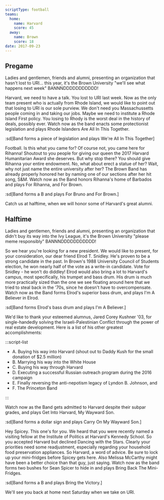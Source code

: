 ```yaml
---
scriptType: football
teams:
  home:
    name: Harvard
    score: 45
  away:
    name: Brown
    score: 18
date: 2017-09-23
---
```


## Pregame

Ladies and gentlemen, friends and alumni, presenting an organization that hasn't lost to URI... this year, it's the Brown University "we'll see what happens next week" BANNNDDDDDDDDDDD!

Harvard, we need to have a talk. You lost to URI last week. Now as the only team present who is actually from Rhode Island, we would like to point out that losing to URI is our sole purview. We don't need you Massachussetts people coming in and taking our jobs. Maybe we need to institute a Rhode Island First policy. You losing to Rhody is the worst deal in the history of deals, possibly ever. Watch now as the band enacts some protectionist legislation and plays Rhode Islanders Are All In This Together.

:sd[Band forms a piece of legislation and plays We're All In This Together]

Football. Is this what you came for? Of course not, you came here for Rihanna! Shoutout to you people for giving our queen the 2017 Harvard Humanitarian Award she deserves. But why stop there? You should give Rihanna your entire endowment. No, what about erect a statue of her? Wait, why not just name the entire university after her? The Brown Band has already properly honored her by naming one of our sections after her hit song, S\&M. Watch now as the Band honors Rihanna's home of Barbados and plays For Rihanna, and For Brown.

:sd[Band forms a B and plays For Bruno and For Brown.]

Catch us at halftime, when we will honor some of Harvard's great alumni.

## Halftime

Ladies and gentlemen, friends and alumni, presenting an organization that didn't buy its way into the Ivy League, it's the Brown University "please meme responsibly" BANNNDDDDDDDDDDD!

So we hear you're looking for a new president. We would like to present, for your consideration, our dear friend Elrod T. Snidley. He's proven to be a strong candidate in the past. In Brown's 1988 University Council of Students election, he won nearly half of the vote as a write-in candidate. Vote for Snidley - he won't do diddley! Elrod would also bring a lot to Harvard's campus, most specifically, his trumpet and bass drum. His drum is much more practically sized than the one we see floating around here that we tried to steal back in the '70s, since he doesn't have to overcompensate. Watch now as the Band forms Elrod's superior bass drum, and plays I'm A Believer in Elrod.

:sd[Band forms Elrod's bass drum and plays I'm A Believer.]

We'd like to thank your esteemed alumnus, Jared Corey Kushner '03, for single-handedly solving the Israeli-Palestinian Conflict through the power of real estate development. Here is a list of his other greatest accomplishments:

:::script-list

- A. Buying his way into Harvard (shout out to Daddy Kush for the small donation of $2.5 million)
- B. Marrying his way into the White House
- C. Buying his way through Harvard
- D. Executing a successful Russian outreach program during the 2016 campaign
- E. Finally reversing the anti-nepotism legacy of Lyndon B. Johnson, and
- F. The Princeton Band

:::

Watch now as the Band gets admitted to Harvard despite their subpar grades, and plays Get Into Harvard, My Wayward Son.

:sd[Band forms a dollar sign and plays Carry On My Wayward Son.]

Hey Spicey. This one's for you. We heard that you were recently named a visiting fellow at the Institute of Politics at Harvard's Kennedy School. So you accepted Harvard but declined Dancing with the Stars. Clearly your priorities need some readjustment, especially regarding your household food preservation appliances. So Harvard, a word of advice. Be sure to lock up your mini-fridges before Spicey gets here. Also Melissa McCarthy might have been a better choice than that guy, just saying. Watch now as the band forms two bushes for Sean Spicer to hide in and plays Bring Back The Mini-Fridges.

:sd[Band forms a B and plays Bring the Victory.]

We'll see you back at home next Saturday when we take on URI.
